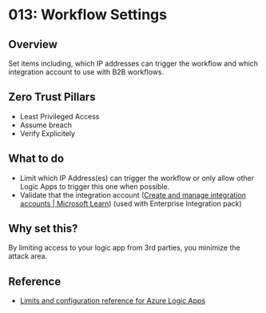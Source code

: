 # 013: Workflow Settings

## Overview

Set items including, which IP addresses can trigger the workflow and which integration account to use with B2B workflows.

## Zero Trust Pillars

* Least Privileged Access
* Assume breach
* Verify Explicitely

## What to do

* Limit which IP Address(es) can trigger the workflow or only allow other Logic Apps to trigger this one when possible.
* Validate that the integration account ([Create and manage integration accounts | Microsoft Learn](https://learn.microsoft.com/en-us/azure/logic-apps/enterprise-integration/create-integration-account?tabs=azure-portal%2Cconsumption)) (used with Enterprise Integration pack)

## Why set this?

By limiting access to your logic app from 3rd parties, you minimize the attack area.

## Reference

* [Limits and configuration reference for Azure Logic Apps](https://learn.microsoft.com/en-us/azure/logic-apps/logic-apps-limits-and-config?tabs=consumption)